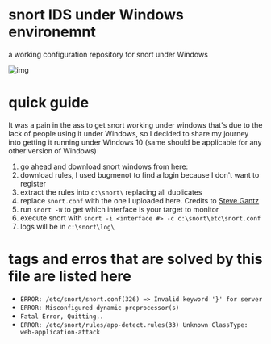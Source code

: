 # snort IDS under Windows environemnt 
a working configuration repository for snort under Windows

![img](https://i.imgur.com/v5XbmGr.png)

# quick guide
It was a pain in the ass to get snort working under windows that's due to the lack of people using it under Windows, so I decided to share my journey into getting it running under Windows 10 (same should be applicable for any other version of Windows)

1. go ahead and download snort windows from here:
2. download rules, I used bugmenot to find a login because I don't want to register
3. extract the rules into `c:\snort\` replacing all duplicates
4. replace `snort.conf` with the one I uploaded here. Credits to [Steve Gantz](https://www.youtube.com/watch?v=RwWM0srLSg0)
5. run `snort -W` to get which interface is your target to monitor
6. execute snort with `snort -i <interface #> -c c:\snort\etc\snort.conf`
7. logs will be in `c:\snort\log\`

# tags and erros that are solved by this file are listed here
* `ERROR: /etc/snort/snort.conf(326) => Invalid keyword '}' for server`
* `ERROR: Misconfigured dynamic preprocessor(s)`
* `Fatal Error, Quitting..`
* `ERROR: /etc/snort/rules/app-detect.rules(33) Unknown ClassType: web-application-attack`
